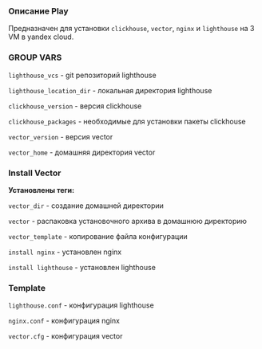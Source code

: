 ### Описание Play

Предназначен для установки `clickhouse`, `vector`, `nginx` и `lighthouse` на 3 VM в yandex cloud.

### GROUP VARS

`lighthouse_vcs` - git репозиторий lighthouse

`lighthouse_location_dir` - локальная директория lighthouse
 
`clickhouse_version` - версия clickhouse

`clickhouse_packages` - необходимые для установки пакеты clickhouse

`vector_version` - версия vector

`vector_home` - домашняя директория vector

### Install Vector

__Установлены теги:__

`vector_dir` - создание домашней директории

`vector` - распаковка установочного архива в домашнюю директорию

`vector_template` - копирование файла конфигурации
  
`install nginx` - установлен nginx

`install lighthouse` - установлен lighthouse

### Template

`lighthouse.conf` - конфигурация lighthouse

`nginx.conf` - конфигурация nginx

`vector.cfg` - конфигурация vector